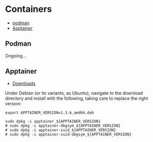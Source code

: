 # Containers

- [podman](https://podman.io/)
- [Apptainer](https://apptainer.org/)

## Podman

Ongoing...

## Apptainer

- [Downloads](https://github.com/apptainer/apptainer/releases)

Under Debian (or its variants, as Ubuntu), navigate to the download directory and install with the following, taking care to replace the right version:

```shell
export APPTAINER_VERSION=1.3.6_amd64.deb

sudo dpkg -i apptainer_${APPTAINER_VERSION}
# sudo dpkg -i apptainer-dbgsym_${APPTAINER_VERSION}
# sudo dpkg -i apptainer-suid_${APPTAINER_VERSION}
# sudo dpkg -i apptainer-suid-dbgsym_${APPTAINER_VERSION}
```